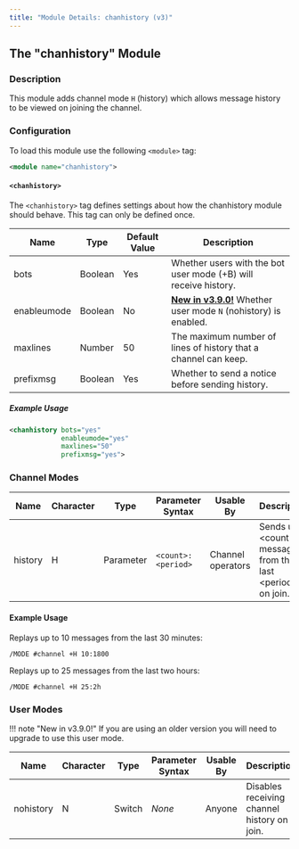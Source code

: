 ```yaml
---
title: "Module Details: chanhistory (v3)"
---
```


## The "chanhistory" Module

### Description

This module adds channel mode `H` (history) which allows message history to be viewed on joining the channel.

### Configuration

To load this module use the following `<module>` tag:

```xml
<module name="chanhistory">
```

#### `<chanhistory>`

The `<chanhistory>` tag defines settings about how the chanhistory module should behave. This tag can only be defined once.

Name        | Type    | Default Value | Description
----------- | ------- | ------------- | -----------
bots        | Boolean | Yes           | Whether users with the bot user mode (+B) will receive history.
enableumode | Boolean | No            | [**New in v3.9.0!**](/3/change-log/#inspircd-390) Whether user mode `N` (nohistory) is enabled.
maxlines    | Number  | 50            | The maximum number of lines of history that a channel can keep.
prefixmsg   | Boolean | Yes           | Whether to send a notice before sending history.

##### Example Usage

```xml
<chanhistory bots="yes"
             enableumode="yes"
             maxlines="50"
             prefixmsg="yes">
```

### Channel Modes

Name    | Character | Type      | Parameter Syntax   | Usable By         | Description
------- | --------- | --------- | ------------------ | ----------------- | -----------
history | H         | Parameter | `<count>:<period>` | Channel operators | Sends up to &lt;count&gt; messages from the last &lt;period&gt; on join.

#### Example Usage

Replays up to 10 messages from the last 30 minutes:

```plaintext
/MODE #channel +H 10:1800
```

Replays up to 25 messages from the last two hours:

```plaintext
/MODE #channel +H 25:2h
```

### User Modes

!!! note "New in v3.9.0!"
    If you are using an older version you will need to upgrade to use this user mode.

Name      | Character | Type   | Parameter Syntax | Usable By | Description
--------- | --------- | ------ | ---------------- | --------- | -----------
nohistory | N         | Switch | *None*           | Anyone    | Disables receiving channel history on join.
